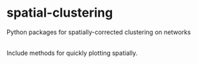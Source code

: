 # spatial-clustering
Python packages for spatially-corrected clustering on networks <br> <br>

Include methods for quickly plotting spatially.

